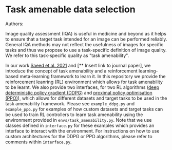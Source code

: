 # Task amenable data selection

Authors: 

Image quality assessment (IQA) is useful in medicine and beyond as it helps to ensure that a target task intended for an image can be performed reliably. General IQA methods may not reflect the usefulness of images for specific tasks and thus we propose to use a task-specific definition of image quality. We refer to this task-specific quality as "task amenability". 

In our work [Saeed et al. 2021](https://arxiv.org/abs/2102.07615) and [** Insert link to journal paper], we introduce the concept of task amenability and a reinforcement learning-based meta-learning framework to learn it. In this repository we provide the reinforcement leanring (RL) environment which allows for task amenability to be learnt. We also provide two interfaces, for two RL algorithms ([deep deterministic policy gradient (DDPG)](https://arxiv.org/abs/1509.02971) and [proximal policy optimisation (PPO)](https://arxiv.org/abs/1707.06347)), which allows for different datasets and target tasks to be used in the task amenability framework. Please see `example_ddpg.py` and `example_ppo.py` for examples of how custom datasets and target tasks can be used to train RL controllers to learn task amenability using the environment provided in `envs/task_amenability.py`. Note that we use classes defined in `interface.py` for these examples which provides an interface to interact with the environment. For instructions on how to use custom architectures for the DDPG or PPO algorithms, please refer to comments within `interface.py`.
